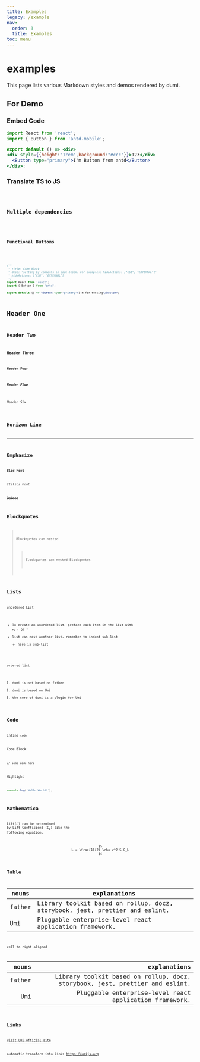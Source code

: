 ```yaml
---
title: Examples
legacy: /example
nav:
  order: 3
  title: Examples
toc: menu
---
```


# examples

This page lists various Markdown styles and demos rendered by dumi.

## For Demo

### Embed Code

```jsx
import React from 'react';
import { Button } from 'antd-mobile';

export default () => <div>
<div style={{height:"1rem",background:"#ccc"}}>123</div>
  <Button type="primary">I'm Button from antd</Button>
</div>;
```

### Translate TS to JS

<code src="./demo/typescript.tsx" />

### Multiple dependencies

<code src="./demo/modal.jsx" />

### Functional Buttons

<code src="./demo/show-preview.tsx" hideActions='["CSB", "EXTERNAL"]' />

```jsx
/**
 * title: Code Block
 * desc: 'setting by comments in code block. For examples: hideActions: ["CSB", "EXTERNAL"]'
 * hideActions: ["CSB", "EXTERNAL"]
 */
import React from 'react';
import { Button } from 'antd';

export default () => <Button type="primary">I'm for testing</Button>;
```

# Header One

## Header Two

### Header Three

#### Header Four

##### Header Five

###### Header Six

## Horizon Line

---

## Emphasize

**Blod Font**

_Italics Font_

~~Delete~~

## Blockquotes

> Blockquotes can nested
>
> > Blockquotes can nested Blockquotes

## Lists

unordered List

- To create an unordered list, preface each item in the list with `+`、`-` or `*`
- list can nest another list, remember to indent sub-list
  - here is sub-list

ordered list

1. dumi is not based on father
2. dumi is based on Umi
3. the core of dumi is a plugin for Umi

## Code

inline `code`

Code Block:

```
// some code here
```

Highlight

```js
console.log('Hello World!');
```

## Mathematica

Lift($L$) can be determined by Lift Coefficient ($C_L$) like the following equation.

$$
L = \frac{1}{2} \rho v^2 S C_L
$$

## Table

| nouns  | explanations                                                                 |
| ------ | ---------------------------------------------------------------------------- |
| father | Library toolkit based on rollup, docz, storybook, jest, prettier and eslint. |
| Umi    | Pluggable enterprise-level react application framework.                      |

cell to right aligned

|  nouns |                                                                 explanations |
| -----: | ---------------------------------------------------------------------------: |
| father | Library toolkit based on rollup, docz, storybook, jest, prettier and eslint. |
|    Umi |                      Pluggable enterprise-level react application framework. |

## Links

[visit Umi official site](https://umijs.org)

automatic transform into Links https://umijs.org
